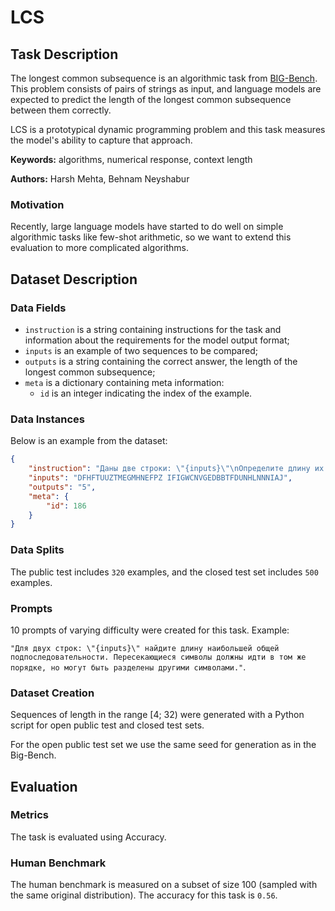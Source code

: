 # **LCS**

## Task Description

The longest common subsequence is an algorithmic task from [BIG-Bench](https://github.com/google/BIG-bench/tree/main/bigbench/benchmark_tasks/cs_algorithms/lcs). This problem consists of pairs of strings as input, and language models are expected to predict the length of the longest common subsequence between them correctly.

LCS is a prototypical dynamic programming problem and this task measures the model's ability to capture that approach.

**Keywords:** algorithms, numerical response, context length

**Authors:** Harsh Mehta, Behnam Neyshabur

### Motivation

Recently, large language models have started to do well on simple algorithmic tasks like few-shot arithmetic, so we want to extend this evaluation to more complicated algorithms.

## Dataset Description

### Data Fields

- `instruction` is a string containing instructions for the task and information about the requirements for the model output format;
- `inputs` is an example of two sequences to be compared;
- `outputs` is a string containing the correct answer, the length of the longest common subsequence;
- `meta` is a dictionary containing meta information:
    - `id` is an integer indicating the index of the example.

### Data Instances

Below is an example from the dataset:

```json
{
    "instruction": "Даны две строки: \"{inputs}\"\nОпределите длину их самой длинной общей подпоследовательности.",
    "inputs": "DFHFTUUZTMEGMHNEFPZ IFIGWCNVGEDBBTFDUNHLNNNIAJ",
    "outputs": "5",
    "meta": {
        "id": 186
    }
}
```

### Data Splits

The public test includes `320` examples, and the closed test set includes `500` examples.

### Prompts

10 prompts of varying difficulty were created for this task. Example:

`"Для двух строк: \"{inputs}\" найдите длину наибольшей общей подпоследовательности. Пересекающиеся символы должны идти в том же порядке, но могут быть разделены другими символами."`.

### Dataset Creation

Sequences of length in the range [4; 32) were generated with a Python script for open public test and closed test sets.

For the open public test set we use the same seed for generation as in the Big-Bench.

## Evaluation

### Metrics

The task is evaluated using Accuracy.

### Human Benchmark

The human benchmark is measured on a subset of size 100 (sampled with the same original distribution). The accuracy for this task is `0.56`.
